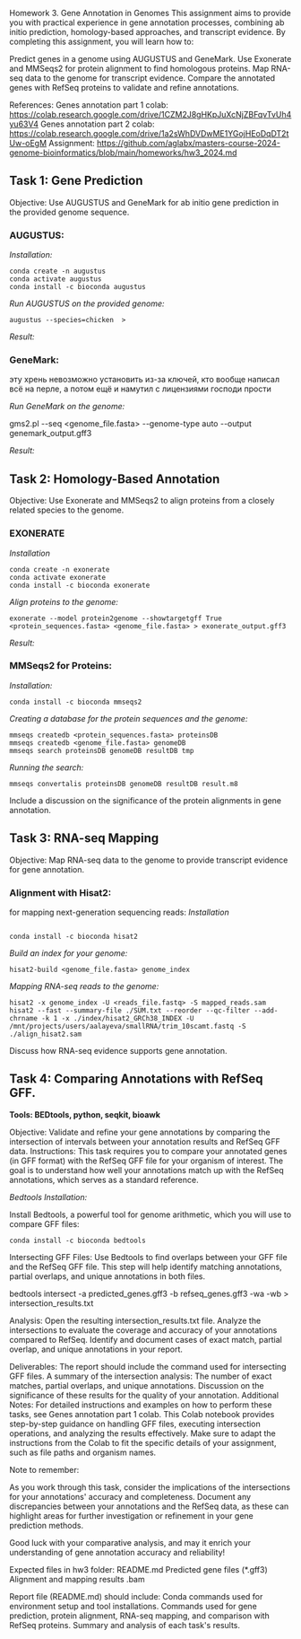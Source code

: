 Homework 3. Gene Annotation in Genomes
This assignment aims to provide you with practical experience in gene annotation processes, combining ab initio prediction, homology-based approaches, and transcript evidence. By completing this assignment, you will learn how to:

Predict genes in a genome using AUGUSTUS and GeneMark.
Use Exonerate and MMSeqs2 for protein alignment to find homologous proteins.
Map RNA-seq data to the genome for transcript evidence.
Compare the annotated genes with RefSeq proteins to validate and refine annotations.

References:
Genes annotation part 1 colab: https://colab.research.google.com/drive/1CZM2J8gHKpJuXcNjZBFqvTvUh4yu63V4
Genes annotation part 2 colab: https://colab.research.google.com/drive/1a2sWhDVDwME1YGojHEoDqDT2tUw-oEgM
Assignment: https://github.com/aglabx/masters-course-2024-genome-bioinformatics/blob/main/homeworks/hw3_2024.md 

## Task 1: Gene Prediction 
Objective: Use AUGUSTUS and GeneMark for ab initio gene prediction in the provided genome sequence.

### AUGUSTUS:
_Installation:_
```
conda create -n augustus
conda activate augustus
conda install -c bioconda augustus
```

_Run AUGUSTUS on the provided genome:_
```
augustus --species=chicken  > 
```
_Result:_



### GeneMark:

эту хрень невозможно установить из-за ключей, кто вообще написал всё на перле, а потом ещё и намутил с лицензиями господи прости 

_Run GeneMark on the genome:_

gms2.pl --seq <genome_file.fasta> --genome-type auto --output genemark_output.gff3

_Result:_


## Task 2: Homology-Based Annotation 
Objective: Use Exonerate and MMSeqs2 to align proteins from a closely related species to the genome.

### EXONERATE 

_Installation_
```
conda create -n exonerate
conda activate exonerate
conda install -c bioconda exonerate
```

_Align proteins to the genome:_
```
exonerate --model protein2genome --showtargetgff True <protein_sequences.fasta> <genome_file.fasta> > exonerate_output.gff3
```
_Result:_



### MMSeqs2 for Proteins:

_Installation:_
```
conda install -c bioconda mmseqs2
```

_Creating a database for the protein sequences and the genome:_
```
mmseqs createdb <protein_sequences.fasta> proteinsDB
mmseqs createdb <genome_file.fasta> genomeDB
mmseqs search proteinsDB genomeDB resultDB tmp
```

_Running the search:_
```
mmseqs convertalis proteinsDB genomeDB resultDB result.m8
```

Include a discussion on the significance of the protein alignments in gene annotation.

## Task 3: RNA-seq Mapping
Objective: Map RNA-seq data to the genome to provide transcript evidence for gene annotation.

### Alignment with Hisat2:
for mapping next-generation sequencing reads:
_Installation_
```

conda install -c bioconda hisat2
```

_Build an index for your genome:_
```
hisat2-build <genome_file.fasta> genome_index

```
_Mapping RNA-seq reads to the genome:_
```
hisat2 -x genome_index -U <reads_file.fastq> -S mapped_reads.sam
hisat2 --fast --summary-file ./SUM.txt --reorder --qc-filter --add-chrname -k 1 -x ./index/hisat2_GRCh38_INDEX -U /mnt/projects/users/aalayeva/smallRNA/trim_10scamt.fastq -S ./align_hisat2.sam
```

Discuss how RNA-seq evidence supports gene annotation.

## Task 4: Comparing Annotations with RefSeq GFF.
**Tools: BEDtools, python, seqkit, bioawk**

Objective: Validate and refine your gene annotations by comparing the intersection of intervals between your annotation results and RefSeq GFF data.
Instructions:
This task requires you to compare your annotated genes (in GFF format) with the RefSeq GFF file for your organism of interest. 
The goal is to understand how well your annotations match up with the RefSeq annotations, which serves as a standard reference.

_Bedtools Installation:_

Install Bedtools, a powerful tool for genome arithmetic, which you will use to compare GFF files:
```
conda install -c bioconda bedtools
```

Intersecting GFF Files:
Use Bedtools to find overlaps between your GFF file and the RefSeq GFF file.
This step will help identify matching annotations, partial overlaps, and unique annotations in both files.

bedtools intersect -a predicted_genes.gff3 -b refseq_genes.gff3 -wa -wb > intersection_results.txt

Analysis:
Open the resulting intersection_results.txt file.
Analyze the intersections to evaluate the coverage and accuracy of your annotations compared to RefSeq.
Identify and document cases of exact match, partial overlap, and unique annotations in your report.

Deliverables:
The report should include the command used for intersecting GFF files.
A summary of the intersection analysis:
The number of exact matches, partial overlaps, and unique annotations.
Discussion on the significance of these results for the quality of your annotation.
Additional Notes:
For detailed instructions and examples on how to perform these tasks, see Genes annotation part 1 colab. This Colab notebook provides step-by-step guidance on handling GFF files, executing intersection operations, and analyzing the results effectively. Make sure to adapt the instructions from the Colab to fit the specific details of your assignment, such as file paths and organism names.

Note to remember:

As you work through this task, consider the implications of the intersections for your annotations' accuracy and completeness. Document any discrepancies between your annotations and the RefSeq data, as these can highlight areas for further investigation or refinement in your gene prediction methods.

Good luck with your comparative analysis, and may it enrich your understanding of gene annotation accuracy and reliability!

Expected files in hw3 folder:
README.md
Predicted gene files (*.gff3)
Alignment and mapping results .bam

Report file (README.md) should include:
Conda commands used for environment setup and tool installations.
Commands used for gene prediction, protein alignment, RNA-seq mapping, and comparison with RefSeq proteins.
Summary and analysis of each task's results.

